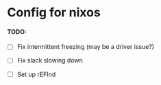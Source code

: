 # Config for nixos

#### TODO:

- [ ] Fix intermittent freezing (may be a driver issue?)
- [ ] Fix slack slowing down
- [ ] Set up rEFInd
  
